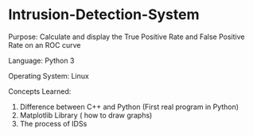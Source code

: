 # Intrusion-Detection-System

Purpose: Calculate and display the True Positive Rate and False Positive Rate on an ROC curve

Language: Python 3

Operating System: Linux

Concepts Learned: 
  1) Difference between C++ and Python (First real program in Python)
  2) Matplotlib Library ( how to draw graphs)
  3) The process of IDSs
